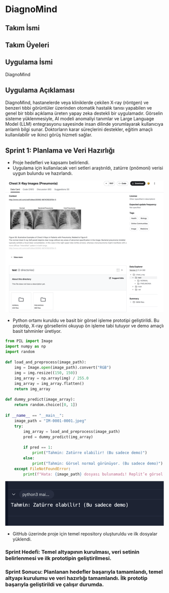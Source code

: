 # DiagnoMind

## Takım İsmi

## Takım Üyeleri

## Uygulama İsmi

DiagnoMind

## Uygulama Açıklaması

DiagnoMind, hastanelerde veya kliniklerde çekilen X-ray (röntgen) ve benzeri tıbbi görüntüler üzerinden otomatik hastalık tanısı yapabilen ve genel bir tıbbi açıklama üreten yapay zeka destekli bir uygulamadır. Görselin sisteme yüklenmesiyle, AI modeli anomaliyi tanımlar ve Large Language Model (LLM) entegrasyonu sayesinde insan dilinde yorumlayarak kullanıcıya anlamlı bilgi sunar. Doktorların karar süreçlerini destekler, eğitim amaçlı kullanılabilir ve ikinci görüş hizmeti sağlar.

## Sprint 1: Planlama ve Veri Hazırlığı

- Proje hedefleri ve kapsamı belirlendi.
- Uygulama için kullanılacak veri setleri araştırıldı, zatürre (pnömoni) verisi uygun bulundu ve hazırlandı.

![](img/kaggle-chest-xray-pneumonia-screen.png)

- Python ortamı kuruldu ve basit bir görsel işleme prototipi geliştirildi. Bu prototip, X-ray görsellerini okuyup ön işleme tabi tutuyor ve demo amaçlı basit tahminler üretiyor.

``` python
from PIL import Image
import numpy as np
import random

def load_and_preprocess(image_path):
    img = Image.open(image_path).convert("RGB")
    img = img.resize((150, 150))
    img_array = np.array(img) / 255.0
    img_array = img_array.flatten()
    return img_array

def dummy_predict(image_array):
    return random.choice([0, 1])

if __name__ == "__main__":
    image_path = "IM-0001-0001.jpeg"  
    try:
        img_array = load_and_preprocess(image_path)
        pred = dummy_predict(img_array)

        if pred == 1:
            print("Tahmin: Zatürre olabilir! (Bu sadece demo)")
        else:
            print("Tahmin: Görsel normal görünüyor. (Bu sadece demo)")
    except FileNotFoundError:
        print(f"Hata: {image_path} dosyası bulunamadı! Replit’e görsel yükle.")
```

![](img/sprint-1-demo.png)

- GitHub üzerinde proje için temel repository oluşturuldu ve ilk dosyalar yüklendi.

### Sprint Hedefi: Temel altyapının kurulması, veri setinin belirlenmesi ve ilk prototipin geliştirilmesi.

### Sprint Sonucu: Planlanan hedefler başarıyla tamamlandı, temel altyapı kurulumu ve veri hazırlığı tamamlandı. İlk prototip başarıyla geliştirildi ve çalışır durumda.
